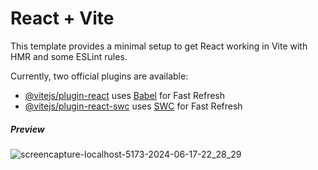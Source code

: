 # React + Vite

This template provides a minimal setup to get React working in Vite with HMR and some ESLint rules.

Currently, two official plugins are available:

- [@vitejs/plugin-react](https://github.com/vitejs/vite-plugin-react/blob/main/packages/plugin-react/README.md) uses [Babel](https://babeljs.io/) for Fast Refresh
- [@vitejs/plugin-react-swc](https://github.com/vitejs/vite-plugin-react-swc) uses [SWC](https://swc.rs/) for Fast Refresh

##### Preview
![screencapture-localhost-5173-2024-06-17-22_28_29](https://github.com/DaviMaroto/Sistema-utilizando-Ant-Design/assets/78991972/e35c2312-1fc4-43d1-935c-0c0dbafe06d7)

